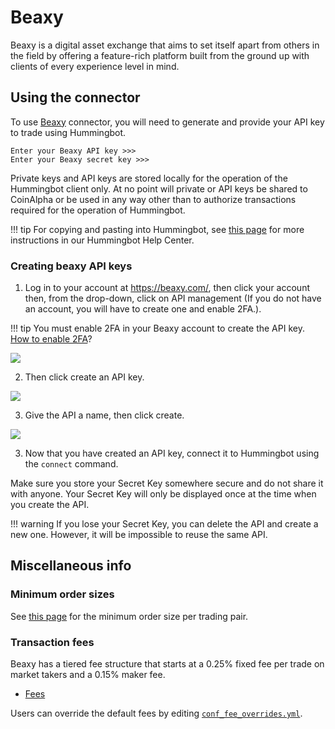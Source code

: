 # Beaxy

Beaxy is a digital asset exchange that aims to set itself apart from others in the field by offering a feature-rich platform built from the ground up with clients of every experience level in mind.

## Using the connector

To use [Beaxy](https://beaxy.com/) connector, you will need to generate and provide your API key to trade using Hummingbot.

```
Enter your Beaxy API key >>>
Enter your Beaxy secret key >>>
```

Private keys and API keys are stored locally for the operation of the Hummingbot client only. At no point will private or API keys be shared to CoinAlpha or be used in any way other than to authorize transactions required for the operation of Hummingbot.

!!! tip
    For copying and pasting into Hummingbot, see [this page](https://hummingbot.zendesk.com/hc/en-us/articles/900004871203-Copy-and-paste-your-API-keys) for more instructions in our Hummingbot Help Center.

### Creating beaxy API keys

1. Log in to your account at https://beaxy.com/, then click your account then, from the drop-down, click on API management (If you do not have an account, you will have to create one and enable 2FA.).

!!! tip
    You must enable 2FA in your Beaxy account to create the API key. [How to enable 2FA](https://beaxy.com/faq/how-do-i-enable-disable-2fa-two-factor-authentication/)?

![](/assets/img/beaxyapi.png)

2. Then click create an API key.

![](/assets/img/beaxyapi-key.png)

3. Give the API a name, then click create.

![](/assets/img/beaxycreate.png)

3. Now that you have created an API key, connect it to Hummingbot using the `connect` command.

Make sure you store your Secret Key somewhere secure and do not share it with anyone. Your Secret Key will only be displayed once at the time when you create the API.

!!! warning
    If you lose your Secret Key, you can delete the API and create a new one. However, it will be impossible to reuse the same API.

## Miscellaneous info

### Minimum order sizes

See [this page](https://beaxy.com/faq/what-are-the-market-trading-rules/) for the minimum order size per trading pair.

### Transaction fees

Beaxy has a tiered fee structure that starts at a 0.25% fixed fee per trade on market takers and a 0.15% maker fee.

- [Fees](https://beaxy.com/faq/what-is-the-fee-structure/#:~:text=Trading%20Fees,and%20a%200.15%25%20maker%20fee.)

Users can override the default fees by editing [`conf_fee_overrides.yml`](/operation/override-fees/).
